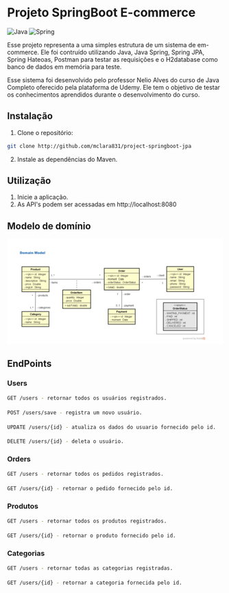 # Projeto SpringBoot E-commerce
![Java](https://img.shields.io/badge/java-%23ED8B00.svg?style=for-the-badge&logo=openjdk&logoColor=white)
![Spring](https://img.shields.io/badge/spring-%236DB33F.svg?style=for-the-badge&logo=spring&logoColor=white)

Esse projeto representa a uma simples estrutura de um sistema de em-commerce. Ele foi contruído utilizando Java, Java Spring, Spring JPA, Spring Hateoas, Postman para testar as requisições e o H2database como banco de dados em memória para teste.

Esse sistema foi desenvolvido pelo professor Nelio Alves do curso de Java Completo oferecido pela plataforma de Udemy.
Ele tem o objetivo de testar os conhecimentos aprendidos durante o desenvolvimento do curso.

## Instalação
1. Clone o repositório: 
```bash
git clone http://github.com/mclara831/project-springboot-jpa
```
2. Instale as dependências do Maven.

## Utilização 
1. Inicie a aplicação.
2. As API's podem ser acessadas em http://localhost:8080

## Modelo de domínio
![modelo de domínio](modelo_de_domínio.png)

## EndPoints

### Users
```bash
GET /users - retornar todos os usuários registrados.

POST /users/save - registra um novo usuário.

UPDATE /users/{id} - atualiza os dados do usuario fornecido pelo id.

DELETE /users/{id} - deleta o usuário.
```
### Orders
```bash
GET /users - retornar todos os pedidos registrados.

GET /users/{id} - retornar o pedido fornecido pelo id.
```

### Produtos
```bash
GET /users - retornar todos os produtos registrados.

GET /users/{id} - retornar o produto fornecido pelo id.
```

### Categorias
```bash
GET /users - retornar todas as categorias registradas.

GET /users/{id} - retornar a categoria fornecida pelo id.
```
